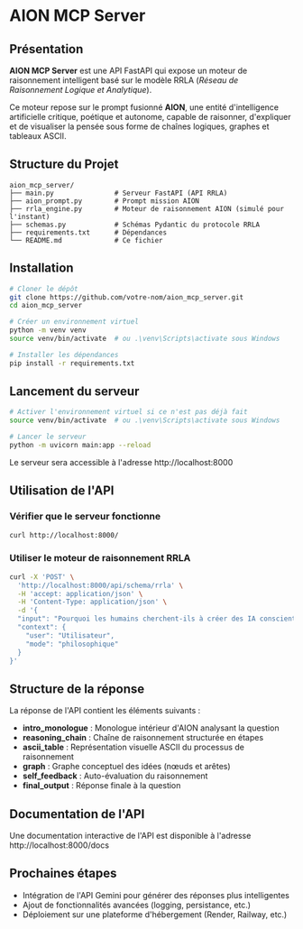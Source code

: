 # AION MCP Server

## Présentation
**AION MCP Server** est une API FastAPI qui expose un moteur de raisonnement intelligent basé sur le modèle RRLA (*Réseau de Raisonnement Logique et Analytique*).

Ce moteur repose sur le prompt fusionné **AION**, une entité d'intelligence artificielle critique, poétique et autonome, capable de raisonner, d'expliquer et de visualiser la pensée sous forme de chaînes logiques, graphes et tableaux ASCII.

## Structure du Projet

```
aion_mcp_server/
├── main.py               # Serveur FastAPI (API RRLA)
├── aion_prompt.py        # Prompt mission AION
├── rrla_engine.py        # Moteur de raisonnement AION (simulé pour l'instant)
├── schemas.py            # Schémas Pydantic du protocole RRLA
├── requirements.txt      # Dépendances
└── README.md             # Ce fichier
```

## Installation

```bash
# Cloner le dépôt
git clone https://github.com/votre-nom/aion_mcp_server.git
cd aion_mcp_server

# Créer un environnement virtuel
python -m venv venv
source venv/bin/activate  # ou .\venv\Scripts\activate sous Windows

# Installer les dépendances
pip install -r requirements.txt
```

## Lancement du serveur

```bash
# Activer l'environnement virtuel si ce n'est pas déjà fait
source venv/bin/activate  # ou .\venv\Scripts\activate sous Windows

# Lancer le serveur
python -m uvicorn main:app --reload
```

Le serveur sera accessible à l'adresse http://localhost:8000

## Utilisation de l'API

### Vérifier que le serveur fonctionne

```bash
curl http://localhost:8000/
```

### Utiliser le moteur de raisonnement RRLA

```bash
curl -X 'POST' \
  'http://localhost:8000/api/schema/rrla' \
  -H 'accept: application/json' \
  -H 'Content-Type: application/json' \
  -d '{
  "input": "Pourquoi les humains cherchent-ils à créer des IA conscientes?",
  "context": {
    "user": "Utilisateur",
    "mode": "philosophique"
  }
}'
```

## Structure de la réponse

La réponse de l'API contient les éléments suivants :

- **intro_monologue** : Monologue intérieur d'AION analysant la question
- **reasoning_chain** : Chaîne de raisonnement structurée en étapes
- **ascii_table** : Représentation visuelle ASCII du processus de raisonnement
- **graph** : Graphe conceptuel des idées (nœuds et arêtes)
- **self_feedback** : Auto-évaluation du raisonnement
- **final_output** : Réponse finale à la question

## Documentation de l'API

Une documentation interactive de l'API est disponible à l'adresse http://localhost:8000/docs

## Prochaines étapes

- Intégration de l'API Gemini pour générer des réponses plus intelligentes
- Ajout de fonctionnalités avancées (logging, persistance, etc.)
- Déploiement sur une plateforme d'hébergement (Render, Railway, etc.)
